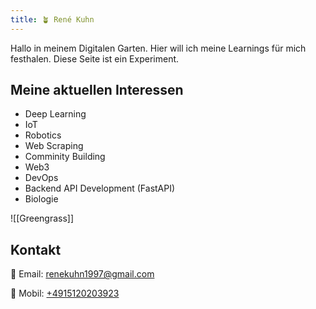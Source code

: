 ```yaml
---
title: 🪴 René Kuhn
---
```

Hallo in meinem Digitalen Garten.
Hier will ich meine Learnings für mich festhalen.
Diese Seite ist ein Experiment.



## Meine aktuellen Interessen
 - Deep Learning 
 - IoT 
 - Robotics
 - Web Scraping 
 - Comminity Building
 - Web3
 - DevOps 
 - Backend API Development (FastAPI)
 - Biologie


![[Greengrass]]


## Kontakt 

📧 Email: [renekuhn1997@gmail.com ](mailto:renekuhn1997@gmail.com)

📱 Mobil: [+4915120203923 ](tel:+4915120203923)

